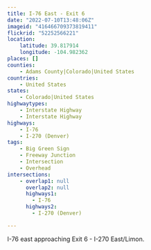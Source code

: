 ```yaml
---
title: I-76 East - Exit 6
date: "2022-07-10T13:48:06Z"
imageid: "416466709373819411"
flickrid: "52252566221"
location:
    latitude: 39.817914
    longitude: -104.982362
places: []
counties:
    - Adams County|Colorado|United States
countries:
    - United States
states:
    - Colorado|United States
highwaytypes:
    - Interstate Highway
    - Interstate Highway
highways:
    - I-76
    - I-270 (Denver)
tags:
    - Big Green Sign
    - Freeway Junction
    - Intersection
    - Overhead
intersections:
    - overlap1: null
      overlap2: null
      highways1:
        - I-76
      highways2:
        - I-270 (Denver)

---
```

I-76 east approaching Exit 6 - I-270 East/Limon.